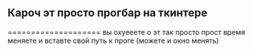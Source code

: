 ## Кароч эт просто прогбар на ткинтере
====================
вы охуееете о эт так просто прост время меняете и вставте свой путь к проге (можете и окно менять)
